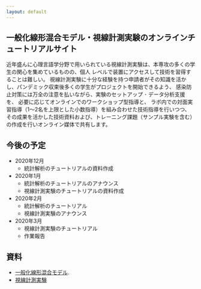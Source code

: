 ```yaml
---
layout: default
---
```


## 一般化線形混合モデル・視線計測実験のオンラインチュートリアルサイト

近年盛んに⼼理⾔語学分野で⽤いられている視線計測実験は、本専攻の多くの学⽣の関⼼を集めているものの、個⼈
レベルで装置にアクセスして技術を習得することは難しい。
視線計測実験に⼗分な経験を持つ申請者がその知識を活かし、パンデミック収束後多くの学⽣がプロジェクトを開始できるよう、
感染防⽌対策には万全の注意を払いながら、実験のセットアップ ･ データ分析⽀援を、
必要に応じてオンラインでのワークショップ型指導と、
ラボ内での対⾯実習指導（1〜2名を上限とした⼩数指導）を組み合わせた技術指導を⾏いつつ、
その成果を活かした技術資料および、トレーニング課題（サンプル実験を含む）の作成を⾏いオンライン媒体で共有します。

## 今後の予定

* 2020年12月
  * 統計解析のチュートリアルの資料作成
* 2020年1月
  * 統計解析のチュートリアルのアナウンス
  * 視線計測実験のチュートリアルの資料作成
* 2020年2月
  * 統計解析のチュートリアル
  * 視線計測実験のアナウンス
* 2020年3月
  * 視線計測実験のチュートリアル
  * 作業報告

## 資料

* [一般化線形混合モデル](./lme.html).
* [視線計測実験](./vwp.html)

<!---
### Misc.

Your Pages site will use the layout and styles from the Jekyll theme you have selected in your [repository settings](https://github.com/kishiyamat/tutorial-lme-vwp/settings). The name of this theme is saved in the Jekyll `_config.yml` configuration file.

### Support or Contact

Having trouble with Pages? Check out our [documentation](https://docs.github.com/categories/github-pages-basics/) or [contact support](https://github.com/contact) and we’ll help you sort it out.
-->
